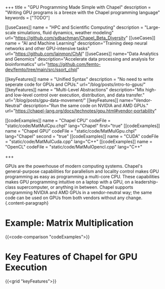 +++
title = "GPU Programming Made Simple with Chapel"
description = "Writing GPU programs is a breeze with the Chapel programming language"
keywords = ["TODO"]

[[useCases]]
  name = "HPC and Scientific Computing"
  description = "Large-scale simulations, fluid dynamics, weather modeling"
  url="https://github.com/sdbachman/Chapel_Beta_Diversity"
[[useCases]]
  name = "AI and Machine Learning"
  description="Training deep neural networks and other GPU-intensive tasks"
  url="https://github.com/Iainmon/ChAI"
[[useCases]]
  name="Data Analytics and Genomics"
  description="Accelerate data processing and analysis for bioinformatics"
  url="https://github.com/femto-dev/femto/tree/main/src/ssort_chpl"

[[keyFeatures]]
  name = "Unified Syntax"
  description = "No need to write seperate code for GPUs and CPUs."
  url="/blog/posts/intro-to-gpus/"
[[keyFeatures]]
  name = "Multi-Level Abstractions"
  description="Mix high- and low-level control over execution, distribution, and data transfer."
  url="/blog/posts/gpu-data-movement/"
[[keyFeatures]]
  name="Vendor-Neutral"
  description="Run the same code on NVIDIA and AMD GPUs."
  url="https://chapel-lang.org/docs/technotes/gpu.html#vendor-portability"

[[codeExamples]]
  name = "Chapel CPU"
  codeFile = "static/code/MatMulCpu.chpl"
  lang="Chapel"
  first="true"
[[codeExamples]]
  name = "Chapel GPU"
  codeFile = "static/code/MatMulGpu.chpl"
  lang="Chapel"
  second = "true"
[[codeExamples]]
  name = "CUDA"
  codeFile = "static/code/MatMulCuda.cpp"
  lang="C++"
[[codeExamples]]
  name = "OpenCL"
  codeFile = "static/code/MatMulOpencl.cpp"
  lang="C++"


+++

GPUs are the powerhouse of modern computing systems. Chapel's general-purpose capabilities for parallelism and locality control makes GPU programming as easy as programming a multi-core CPU. These capabilities makes GPU programming intuitive on a laptop with a GPU, on a leadership-class supercomputer, or anything in between. Chapel supports programming NVIDIA and AMD GPUs in a vendor-neutral way; the same code can be used on GPUs from both vendors without any change.
{.content-paragraph}

# Example: Matrix Multiplication

{{<code-comparison "codeExamples">}}


# Key Features of Chapel for GPU Execution

{{<grid "keyFeatures">}}




